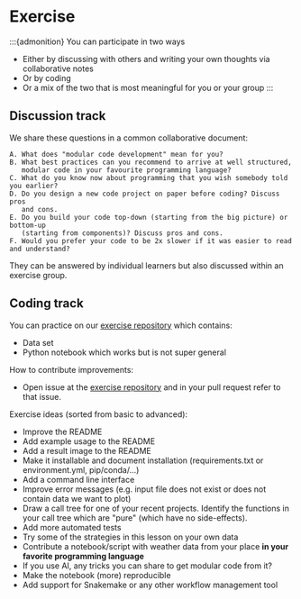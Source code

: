 # Exercise


:::{admonition} You can participate in two ways
- Either by discussing with others and writing your own thoughts via collaborative notes
- Or by coding
- Or a mix of the two that is most meaningful for you or your group
:::


## Discussion track

We share these questions in a common collaborative document:
```
A. What does "modular code development" mean for you?
B. What best practices can you recommend to arrive at well structured,
   modular code in your favourite programming language?
C. What do you know now about programming that you wish somebody told you earlier?
D. Do you design a new code project on paper before coding? Discuss pros
   and cons.
E. Do you build your code top-down (starting from the big picture) or bottom-up
   (starting from components)? Discuss pros and cons.
F. Would you prefer your code to be 2x slower if it was easier to read and understand?
```

They can be answered by individual learners but also discussed within an
exercise group.


## Coding track

You can practice on our [exercise repository](https://github.com/coderefinery/modular-type-along-exercise) which contains:
- Data set
- Python notebook which works but is not super general

How to contribute improvements:
- Open issue at the [exercise repository](https://github.com/coderefinery/modular-type-along-exercise) and in your pull request refer to that issue.

Exercise ideas (sorted from basic to advanced):
- Improve the README
- Add example usage to the README
- Add a result image to the README
- Make it installable and document installation (requirements.txt or environment.yml, pip/conda/...)
- Add a command line interface
- Improve error messages (e.g. input file does not exist or does not contain data we want to plot)
- Draw a call tree for one of your recent projects. Identify the
  functions in your call tree which are "pure" (which have no side-effects).
- Add more automated tests
- Try some of the strategies in this lesson on your own data
- Contribute a notebook/script with weather data from your place **in your
  favorite programming language**
- If you use AI, any tricks you can share to get modular code from it?
- Make the notebook (more) reproducible
- Add support for Snakemake or any other workflow management tool
